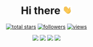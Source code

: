 <h1 align="center"> Hi there <img src="assets/hello.gif" width="5%"></h1>

<p align="center">
  <a href="https://github.com/light-hat?tab=repositories&sort=stargazers">
    <img alt="total stars" title="Total stars on GitHub" src="https://custom-icon-badges.demolab.com/github/stars/light-hat?style=for-the-badge&logo=star&date=4092025"/></a>
  <a href="https://github.com/light-hat?tab=followers">
    <img alt="followers" title="Follow me on Github" src="https://custom-icon-badges.demolab.com/github/followers/light-hat?style=for-the-badge&logo=person-add&label=Follow&logoColor=white&date=4092025"/></a>
  <a href="https://github.com/light-hat/">
    <img alt="views" title="GitHub profile views" src="https://komarev.com/ghpvc/?username=light-hat&style=for-the-badge"/></a>
</p>

<p align="center">
<img src="https://github-readme-streak-stats-9m8ugfa77-denvercoder1.vercel.app/?user=light-hat&theme=transparent&hide_border=true&date=4092025">

<img src="https://github-readme-stats.vercel.app/api?username=light-hat&hide_border=true&theme=transparent&date=4092025">
<img src="https://github-readme-stats.vercel.app/api/top-langs?username=light-hat&layout=compact&hide_border=true&theme=transparent&date=4092025">

<img src="https://github-trophies.vercel.app/?username=light-hat&theme=discord&title=Commits,Followers,Stars,Issues,PullRequest,Repositories,Reviews&date=4092025">

</p>  
